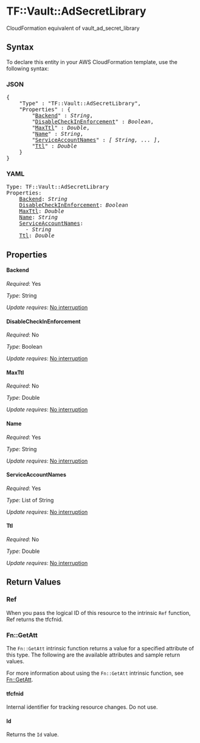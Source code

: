 # TF::Vault::AdSecretLibrary

CloudFormation equivalent of vault_ad_secret_library

## Syntax

To declare this entity in your AWS CloudFormation template, use the following syntax:

### JSON

<pre>
{
    "Type" : "TF::Vault::AdSecretLibrary",
    "Properties" : {
        "<a href="#backend" title="Backend">Backend</a>" : <i>String</i>,
        "<a href="#disablecheckinenforcement" title="DisableCheckInEnforcement">DisableCheckInEnforcement</a>" : <i>Boolean</i>,
        "<a href="#maxttl" title="MaxTtl">MaxTtl</a>" : <i>Double</i>,
        "<a href="#name" title="Name">Name</a>" : <i>String</i>,
        "<a href="#serviceaccountnames" title="ServiceAccountNames">ServiceAccountNames</a>" : <i>[ String, ... ]</i>,
        "<a href="#ttl" title="Ttl">Ttl</a>" : <i>Double</i>
    }
}
</pre>

### YAML

<pre>
Type: TF::Vault::AdSecretLibrary
Properties:
    <a href="#backend" title="Backend">Backend</a>: <i>String</i>
    <a href="#disablecheckinenforcement" title="DisableCheckInEnforcement">DisableCheckInEnforcement</a>: <i>Boolean</i>
    <a href="#maxttl" title="MaxTtl">MaxTtl</a>: <i>Double</i>
    <a href="#name" title="Name">Name</a>: <i>String</i>
    <a href="#serviceaccountnames" title="ServiceAccountNames">ServiceAccountNames</a>: <i>
      - String</i>
    <a href="#ttl" title="Ttl">Ttl</a>: <i>Double</i>
</pre>

## Properties

#### Backend

_Required_: Yes

_Type_: String

_Update requires_: [No interruption](https://docs.aws.amazon.com/AWSCloudFormation/latest/UserGuide/using-cfn-updating-stacks-update-behaviors.html#update-no-interrupt)

#### DisableCheckInEnforcement

_Required_: No

_Type_: Boolean

_Update requires_: [No interruption](https://docs.aws.amazon.com/AWSCloudFormation/latest/UserGuide/using-cfn-updating-stacks-update-behaviors.html#update-no-interrupt)

#### MaxTtl

_Required_: No

_Type_: Double

_Update requires_: [No interruption](https://docs.aws.amazon.com/AWSCloudFormation/latest/UserGuide/using-cfn-updating-stacks-update-behaviors.html#update-no-interrupt)

#### Name

_Required_: Yes

_Type_: String

_Update requires_: [No interruption](https://docs.aws.amazon.com/AWSCloudFormation/latest/UserGuide/using-cfn-updating-stacks-update-behaviors.html#update-no-interrupt)

#### ServiceAccountNames

_Required_: Yes

_Type_: List of String

_Update requires_: [No interruption](https://docs.aws.amazon.com/AWSCloudFormation/latest/UserGuide/using-cfn-updating-stacks-update-behaviors.html#update-no-interrupt)

#### Ttl

_Required_: No

_Type_: Double

_Update requires_: [No interruption](https://docs.aws.amazon.com/AWSCloudFormation/latest/UserGuide/using-cfn-updating-stacks-update-behaviors.html#update-no-interrupt)

## Return Values

### Ref

When you pass the logical ID of this resource to the intrinsic `Ref` function, Ref returns the tfcfnid.

### Fn::GetAtt

The `Fn::GetAtt` intrinsic function returns a value for a specified attribute of this type. The following are the available attributes and sample return values.

For more information about using the `Fn::GetAtt` intrinsic function, see [Fn::GetAtt](https://docs.aws.amazon.com/AWSCloudFormation/latest/UserGuide/intrinsic-function-reference-getatt.html).

#### tfcfnid

Internal identifier for tracking resource changes. Do not use.

#### Id

Returns the <code>Id</code> value.

